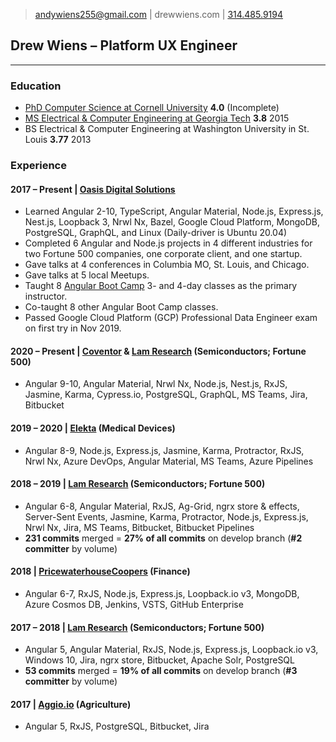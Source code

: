 > [andywiens255@gmail.com](mailto:andywiens255@gmail.com) | 
drewwiens.com | [314.485.9194](tel:3144859194)

## Drew Wiens – Platform UX Engineer

---

### Education

* [PhD Computer Science at Cornell University](http://www.cs.cornell.edu/~andrew) **4.0** (Incomplete)
* [MS Electrical & Computer Engineering at Georgia Tech](https://scholar.google.com/citations?user=_N2X7KwAAAAJ) **3.8** 2015
* BS Electrical & Computer Engineering at Washington University in St. Louis **3.77** 2013

### Experience

#### 2017 – Present | [Oasis Digital Solutions](http://oasis.digital)

* Learned Angular 2-10, TypeScript, Angular Material, Node.js, Express.js, Nest.js, Loopback 3, Nrwl Nx, Bazel, Google Cloud Platform, MongoDB, PostgreSQL, GraphQL, and Linux (Daily-driver is Ubuntu 20.04)
* Completed 6 Angular and Node.js projects in 4 different industries for two Fortune 500 companies, one corporate client, and one startup.
* Gave talks at 4 conferences in Columbia MO, St. Louis, and Chicago.
* Gave talks at 5 local Meetups.
* Taught 8 [Angular Boot Camp](angularbootcamp.com) 3- and 4-day classes as the primary instructor.
* Co-taught 8 other Angular Boot Camp classes.
* Passed Google Cloud Platform (GCP) Professional Data Engineer exam on first try in Nov 2019.

#### 2020 – Present | [Coventor](http://coventor.com) & [Lam Research](http://lamresearch.com) (Semiconductors; Fortune 500)

* Angular 9-10, Angular Material, Nrwl Nx, Node.js, Nest.js, RxJS, Jasmine, Karma, Cypress.io, PostgreSQL, GraphQL, MS Teams, Jira, Bitbucket

#### 2019 – 2020 | [Elekta](http://elekta.com) (Medical Devices)

* Angular 8-9, Node.js, Express.js, Jasmine, Karma, Protractor, RxJS, Nrwl Nx, Azure DevOps, Angular Material, MS Teams, Azure Pipelines

#### 2018 – 2019 | [Lam Research](http://lamresearch.com) (Semiconductors; Fortune 500)

* Angular 6-8, Angular Material, RxJS, Ag-Grid, ngrx store & effects, Server-Sent Events, Jasmine, Karma, Protractor, Node.js, Express.js, Nrwl Nx, Jira, MS Teams, Bitbucket, Bitbucket Pipelines
* **231 commits** merged = **27% of all commits** on develop branch (**#2 committer** by volume)

#### 2018 | [PricewaterhouseCoopers](http://pwc.com) (Finance)

* Angular 6-7, RxJS, Node.js, Express.js, Loopback.io v3, MongoDB, Azure Cosmos DB, Jenkins, VSTS, GitHub Enterprise

#### 2017 – 2018 | [Lam Research](http://lamresearch.com) (Semiconductors; Fortune 500)

* Angular 5, Angular Material, RxJS, Node.js, Express.js, Loopback.io v3, Windows 10, Jira, ngrx store, Bitbucket, Apache Solr, PostgreSQL
* **53 commits** merged = **19% of all commits** on develop branch (**#3 committer** by volume)

#### 2017 | [Aggio.io](http://aggio.io) (Agriculture)

* Angular 5, RxJS, PostgreSQL, Bitbucket, Jira

